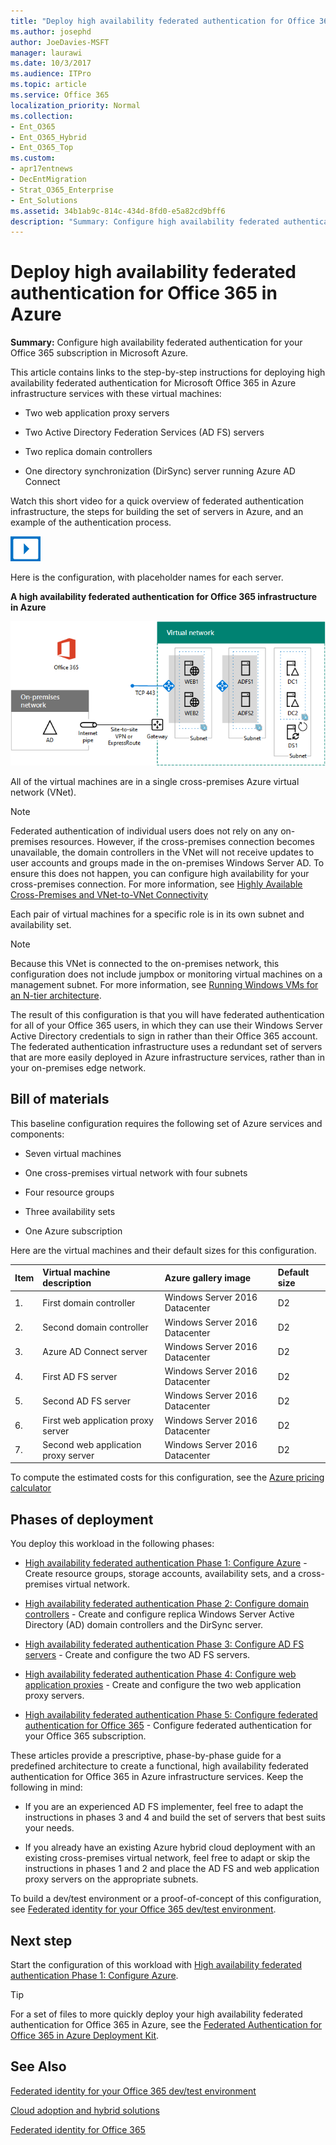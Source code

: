 ```yaml
---
title: "Deploy high availability federated authentication for Office 365 in Azure"
ms.author: josephd
author: JoeDavies-MSFT
manager: laurawi
ms.date: 10/3/2017
ms.audience: ITPro
ms.topic: article
ms.service: Office 365
localization_priority: Normal
ms.collection:
- Ent_O365
- Ent_O365_Hybrid
- Ent_O365_Top
ms.custom:
- apr17entnews
- DecEntMigration
- Strat_O365_Enterprise
- Ent_Solutions
ms.assetid: 34b1ab9c-814c-434d-8fd0-e5a82cd9bff6
description: "Summary: Configure high availability federated authentication for your Office 365 subscription in Microsoft Azure."
---
```


# Deploy high availability federated authentication for Office 365 in Azure

 **Summary:** Configure high availability federated authentication for your Office 365 subscription in Microsoft Azure.
  
This article contains links to the step-by-step instructions for deploying high availability federated authentication for Microsoft Office 365 in Azure infrastructure services with these virtual machines:
  
- Two web application proxy servers
    
- Two Active Directory Federation Services (AD FS) servers
    
- Two replica domain controllers
    
- One directory synchronization (DirSync) server running Azure AD Connect
    
Watch this short video for a quick overview of federated authentication infrastructure, the steps for building the set of servers in Azure, and an example of the authentication process.
  
![Video (play button) icon](images/mod_icon_video_M.png)
  
Here is the configuration, with placeholder names for each server.
  
**A high availability federated authentication for Office 365 infrastructure in Azure**

![The final configuration of the high availability Office 365 federated authentication infrastructure in Azure](images/c5da470a-f2aa-489a-a050-df09b4d641df.png)
  
All of the virtual machines are in a single cross-premises Azure virtual network (VNet). 
  
> [!NOTE]
> Federated authentication of individual users does not rely on any on-premises resources. However, if the cross-premises connection becomes unavailable, the domain controllers in the VNet will not receive updates to user accounts and groups made in the on-premises Windows Server AD. To ensure this does not happen, you can configure high availability for your cross-premises connection. For more information, see [Highly Available Cross-Premises and VNet-to-VNet Connectivity](https://docs.microsoft.com/azure/vpn-gateway/vpn-gateway-highlyavailable)
  
Each pair of virtual machines for a specific role is in its own subnet and availability set.
  
> [!NOTE]
> Because this VNet is connected to the on-premises network, this configuration does not include jumpbox or monitoring virtual machines on a management subnet. For more information, see [Running Windows VMs for an N-tier architecture](https://docs.microsoft.com/azure/guidance/guidance-compute-n-tier-vm). 
  
The result of this configuration is that you will have federated authentication for all of your Office 365 users, in which they can use their Windows Server Active Directory credentials to sign in rather than their Office 365 account. The federated authentication infrastructure uses a redundant set of servers that are more easily deployed in Azure infrastructure services, rather than in your on-premises edge network.
  
## Bill of materials

This baseline configuration requires the following set of Azure services and components:
  
- Seven virtual machines
    
- One cross-premises virtual network with four subnets
    
- Four resource groups
    
- Three availability sets
    
- One Azure subscription
    
Here are the virtual machines and their default sizes for this configuration.
  
|**Item**|**Virtual machine description**|**Azure gallery image**|**Default size**|
|:-----|:-----|:-----|:-----|
|1.  <br/> |First domain controller  <br/> |Windows Server 2016 Datacenter  <br/> |D2  <br/> |
|2.  <br/> |Second domain controller  <br/> |Windows Server 2016 Datacenter  <br/> |D2  <br/> |
|3.  <br/> |Azure AD Connect server  <br/> |Windows Server 2016 Datacenter  <br/> |D2  <br/> |
|4.  <br/> |First AD FS server  <br/> |Windows Server 2016 Datacenter  <br/> |D2  <br/> |
|5.  <br/> |Second AD FS server  <br/> |Windows Server 2016 Datacenter  <br/> |D2  <br/> |
|6.  <br/> |First web application proxy server  <br/> |Windows Server 2016 Datacenter  <br/> |D2  <br/> |
|7.  <br/> |Second web application proxy server  <br/> |Windows Server 2016 Datacenter  <br/> |D2  <br/> |
   
To compute the estimated costs for this configuration, see the [Azure pricing calculator](https://azure.microsoft.com/pricing/calculator/)
  
## Phases of deployment

You deploy this workload in the following phases:
  
- [High availability federated authentication Phase 1: Configure Azure](high-availability-federated-authentication-phase-1-configure-azure.md) - Create resource groups, storage accounts, availability sets, and a cross-premises virtual network.
    
- [High availability federated authentication Phase 2: Configure domain controllers](high-availability-federated-authentication-phase-2-configure-domain-controllers.md) - Create and configure replica Windows Server Active Directory (AD) domain controllers and the DirSync server.
    
- [High availability federated authentication Phase 3: Configure AD FS servers](high-availability-federated-authentication-phase-3-configure-ad-fs-servers.md) - Create and configure the two AD FS servers.
    
- [High availability federated authentication Phase 4: Configure web application proxies](high-availability-federated-authentication-phase-4-configure-web-application-pro.md) - Create and configure the two web application proxy servers.
    
- [High availability federated authentication Phase 5: Configure federated authentication for Office 365](high-availability-federated-authentication-phase-5-configure-federated-authentic.md) - Configure federated authentication for your Office 365 subscription.
    
These articles provide a prescriptive, phase-by-phase guide for a predefined architecture to create a functional, high availability federated authentication for Office 365 in Azure infrastructure services. Keep the following in mind:
  
- If you are an experienced AD FS implementer, feel free to adapt the instructions in phases 3 and 4 and build the set of servers that best suits your needs.
    
- If you already have an existing Azure hybrid cloud deployment with an existing cross-premises virtual network, feel free to adapt or skip the instructions in phases 1 and 2 and place the AD FS and web application proxy servers on the appropriate subnets.
    
To build a dev/test environment or a proof-of-concept of this configuration, see [Federated identity for your Office 365 dev/test environment](federated-identity-for-your-office-365-dev-test-environment.md).
  
## Next step

Start the configuration of this workload with [High availability federated authentication Phase 1: Configure Azure](high-availability-federated-authentication-phase-1-configure-azure.md). 
  
> [!TIP]
> For a set of files to more quickly deploy your high availability federated authentication for Office 365 in Azure, see the [Federated Authentication for Office 365 in Azure Deployment Kit](https://gallery.technet.microsoft.com/Federated-Authentication-8a9f1664). 
  
## See Also

[Federated identity for your Office 365 dev/test environment](federated-identity-for-your-office-365-dev-test-environment.md)
  
[Cloud adoption and hybrid solutions](cloud-adoption-and-hybrid-solutions.md)

[Federated identity for Office 365](https://support.office.com/article/Understanding-Office-365-identity-and-Azure-Active-Directory-06a189e7-5ec6-4af2-94bf-a22ea225a7a9#bk_federated)

####

